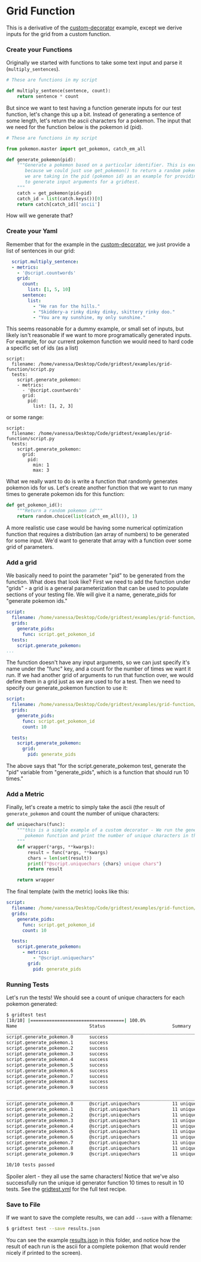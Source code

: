 # Grid Function

This is a derivative of the [custom-decorator](../custom-decorator)
example, except we derive inputs for the grid from a custom function.

### Create your Functions

Originally we started with functions to take some text input and parse it 
(`multiply_sentences`).

```python
# These are functions in my script

def multiply_sentence(sentence, count):
    return sentence * count
```

But since we want to test having a function generate inputs for our test function,
let's change this up a bit. Instead of generating a sentence of some length,
let's return the ascii characters for a pokemon. The input that we need for the
function below is the pokemon id (pid).

```python
# These are functions in my script

from pokemon.master import get_pokemon, catch_em_all

def generate_pokemon(pid):
    """Generate a pokemon based on a particular identifier. This is excessive
       because we could just use get_pokemon() to return a random pokemon, but
       we are taking in the pid (pokemon id) as an example for providing a function
       to generate input arguments for a gridtest.
    """
    catch = get_pokemon(pid=pid)
    catch_id = list(catch.keys())[0]
    return catch[catch_id]['ascii']
```

How will we generate that?

### Create your Yaml

Remember that for the example in the [custom-decorator](../custom-decorator), 
we just provide a list of sentences in our grid:

```yaml
  script.multiply_sentence:
  - metrics:
    - '@script.countwords'
    grid:
      count:
        list: [1, 5, 10]
      sentence:
        list:
          - "He ran for the hills."
          - "Skiddery-a rinky dinky dinky, skittery rinky doo."
          - "You are my sunshine, my only sunshine."
```

This seems reasonable for a dummy example, or small set of inputs, but likely 
isn't reasonable if we want to more programatically generated inputs.
For example, for our current pokemon function we would need to hard
code a specific set of ids (as a list)


```
script:
  filename: /home/vanessa/Desktop/Code/gridtest/examples/grid-function/script.py
  tests:
    script.generate_pokemon:
    - metrics:
      - '@script.countwords'
      grid:
        pid: 
          list: [1, 2, 3]
```

or some range:

```
script:
  filename: /home/vanessa/Desktop/Code/gridtest/examples/grid-function/script.py
  tests:
    script.generate_pokemon:
      grid:
        pid: 
          min: 1
          max: 3
```

What we really want to do is write a function that randomly generates pokemon ids for us.
Let's create another function that we want to run many times to generate
pokemon ids for this function:

```python
def get_pokemon_id():
    """Return a random pokemon id"""
    return random.choice(list(catch_em_all()), 1)
```

A more realistic use case would be having some numerical optimization function
that requires a distribution (an array of numbers) to be generated for some input.
We'd want to generate that array with a function over some grid of parameters.

### Add a grid

We basically need to point the parameter "pid" to be generated from the function. What
does that look like? First we need to add the function under "grids" - a grid
is a general parameterization that can be used to populate sections of your testing
file. We will give it a name, generate_pids for "generate pokemon ids."

```yaml
script:
  filename: /home/vanessa/Desktop/Code/gridtest/examples/grid-function/script.py
  grids:
    generate_pids:
      func: script.get_pokemon_id    
  tests:
    script.generate_pokemon:
...
```

The function doesn't have any input arguments, so we can just specify it's name
under the "func" key, and a count for the number of times we want it run. 
If we had another grid of arguments to run that function
over, we would define them in a grid just as we are used to for a test. Then we
need to specify our generate_pokemon function to use it:

```yaml
script:
  filename: /home/vanessa/Desktop/Code/gridtest/examples/grid-function/script.py
  grids:
    generate_pids:
      func: script.get_pokemon_id
      count: 10     

  tests:
    script.generate_pokemon:
      grid:
        pid: generate_pids
```

The above says that "for the script.generate_pokemon test, generate the "pid"
variable from "generate_pids", which is a function that should run 10 times."

### Add a Metric

Finally, let's create a metric to simply take the ascii (the result of `generate_pokemon`
and count the number of unique characters:

```python
def uniquechars(func):
    """this is a simple example of a custom decorator - We run the generate
       pokemon function and print the number of unique characters in the ascii.
    """
    def wrapper(*args, **kwargs):
        result = func(*args, **kwargs)
        chars = len(set(result))
        print(f"@script.uniquechars {chars} unique chars")
        return result

    return wrapper
```

The final template (with the metric) looks like this:

```yaml
script:
  filename: /home/vanessa/Desktop/Code/gridtest/examples/grid-function/script.py
  grids:
    generate_pids:
      func: script.get_pokemon_id
      count: 10

  tests:
    script.generate_pokemon:
      - metrics:
          - "@script.uniquechars"
        grid:
          pid: generate_pids
```

### Running Tests

Let's run the tests! We should see a count of unique characters for each pokemon generated:

```bash
$ gridtest test
[10/10] |===================================| 100.0% 
Name                           Status                         Summary                       
________________________________________________________________________________________________________________________
script.generate_pokemon.0      success                                                      
script.generate_pokemon.1      success                                                      
script.generate_pokemon.2      success                                                      
script.generate_pokemon.3      success                                                      
script.generate_pokemon.4      success                                                      
script.generate_pokemon.5      success                                                      
script.generate_pokemon.6      success                                                      
script.generate_pokemon.7      success                                                      
script.generate_pokemon.8      success                                                      
script.generate_pokemon.9      success                                                      

________________________________________________________________________________________________________________________
script.generate_pokemon.0      @script.uniquechars            11 unique chars               
script.generate_pokemon.1      @script.uniquechars            11 unique chars               
script.generate_pokemon.2      @script.uniquechars            11 unique chars               
script.generate_pokemon.3      @script.uniquechars            11 unique chars               
script.generate_pokemon.4      @script.uniquechars            11 unique chars               
script.generate_pokemon.5      @script.uniquechars            11 unique chars               
script.generate_pokemon.6      @script.uniquechars            11 unique chars               
script.generate_pokemon.7      @script.uniquechars            11 unique chars               
script.generate_pokemon.8      @script.uniquechars            11 unique chars               
script.generate_pokemon.9      @script.uniquechars            11 unique chars               

10/10 tests passed
```

Spoiler alert - they all use the same characters! Notice that we've also successfully
run the unique id generator function 10 times to result in 10 tests.
See the [gridtest.yml](gridtest.yml) for the full test recipe.

### Save to File

If we want to save the complete results, we can add `--save` with a filename:

```bash
$ gridtest test --save results.json
```

You can see the example [results.json](results.json) in this folder, and notice
how the result of each run is the ascii for a complete pokemon (that would
render nicely if printed to the screen).
